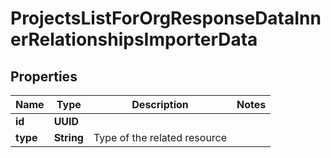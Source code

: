 

# ProjectsListForOrgResponseDataInnerRelationshipsImporterData


## Properties

| Name | Type | Description | Notes |
|------------ | ------------- | ------------- | -------------|
|**id** | **UUID** |  |  |
|**type** | **String** | Type of the related resource |  |



